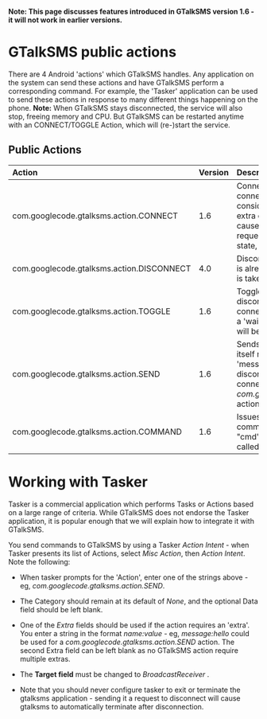 **Note: This page discusses features introduced in GTalkSMS version 1.6 - it will not work in earlier versions.**

# GTalkSMS public actions #

There are 4 Android 'actions' which GTalkSMS handles.  Any application on the system can send these actions and have GTalkSMS perform a corresponding command.  For example, the 'Tasker' application can be used to send these actions in response to many different things happening on the phone.
**Note:** When GTalkSMS stays disconnected, the service will also stop, freeing memory and CPU. But GTalkSMS can be restarted anytime with an CONNECT/TOGGLE Action, which will (re-)start the service.

## Public Actions ##

|**Action**|**Version**|**Description**|
|:---------|:----------|:--------------|
|com.googlecode.gtalksms.action.CONNECT|1.6        |Connects or disconnects the xmpp connection.  By default, the request is considered a connection request, but an extra called 'disconnect' set to 'true' will cause it to be considered a disconnection request.  If xmpp is already in the requested state, no action is taken.|
|com.googlecode.gtalksms.action.DISCONNECT|4.0        |Disconnects the xmpp connection.  If xmpp is already in the requested state, no action is taken.|
|com.googlecode.gtalksms.action.TOGGLE|1.6        |Toggles the current connection state (ie, disconnects if currently connected, and connects if disconnected.)  If GTalkSMS is in a 'waiting' state (ie, with a yellow icon), it will become disconnected.|
|com.googlecode.gtalksms.action.SEND|1.6        |Sends a message over xmpp - the message itself must be in an String extra called 'message'.  No action is taken if xmpp is disconnected - if you want to force connection first, just send a _com.googlecode.gtalksms.action.CONNECT_ action before the send action.|
|com.googlecode.gtalksms.action.COMMAND|1.6        |Issues an command to GTalkSMS. The base command must be in an string extra called "cmd", all further arguments in an extra called "args".|
# Working with Tasker #

Tasker is a commercial application which performs Tasks or Actions based on a large range of criteria.  While GTalkSMS does not endorse the Tasker application, it is popular enough that we will explain how to integrate it with GTalkSMS.

You send commands to GTalkSMS by using a Tasker _Action Intent_ - when Tasker presents its list of Actions, select _Misc Action_, then _Action Intent_.  Note the following:

  * When tasker prompts for the 'Action', enter one of the strings above - eg, _com.googlecode.gtalksms.action.SEND_.

  * The Category should remain at its default of _None_, and the optional Data field should be left blank.

  * One of the _Extra_ fields should be used if the action requires an 'extra'.  You enter a string in the format _name:value_ - eg, _message:hello_ could be used for a _com.googlecode.gtalksms.action.SEND_ action.  The second Extra field can be left blank as no GTalkSMS action require multiple extras.

  * The **Target field** must be changed to _BroadcastReceiver_ .

  * Note that you should never configure tasker to exit or terminate the gtalksms application - sending it a request to disconnect will cause gtalksms to automatically terminate after disconnection.